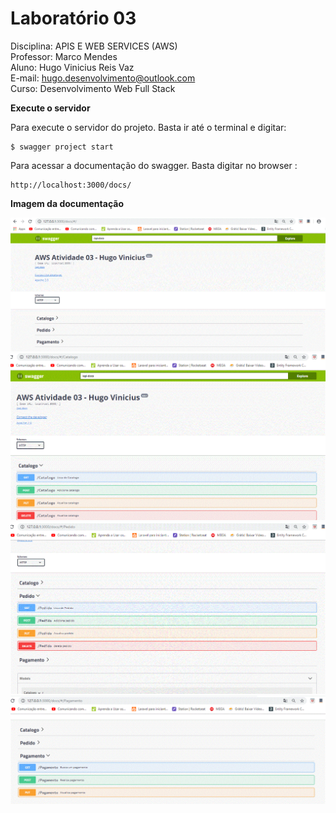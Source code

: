 # Laboratório 03
Disciplina: APIS E WEB SERVICES (AWS)<br/>
Professor: Marco Mendes<br/>
Aluno: Hugo Vinicius Reis Vaz<br/>
E-mail: hugo.desenvolvimento@outlook.com<br/>
Curso: Desenvolvimento Web Full Stack<br/>

**Execute o servidor**

Para execute o servidor do projeto. Basta ir até o terminal e digitar:

```console
$ swagger project start
```

Para acessar a documentação do swagger. Basta digitar no browser :

```console
http://localhost:3000/docs/
```

**Imagem da documentação**

<img src="https://github.com/HugoVinicius/aws_atividade_03/blob/master/img/img1.GIF?raw=true"/>

<img src="https://github.com/HugoVinicius/aws_atividade_03/blob/master/img/img2.GIF?raw=true"/>

<img src="https://github.com/HugoVinicius/aws_atividade_03/blob/master/img/img3.GIF?raw=true"/>

<img src="https://github.com/HugoVinicius/aws_atividade_03/blob/master/img/img4.GIF?raw=true"/>
